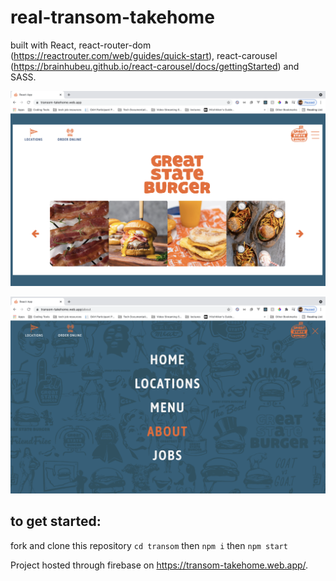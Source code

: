 # real-transom-takehome
built with React, react-router-dom (https://reactrouter.com/web/guides/quick-start), react-carousel (https://brainhubeu.github.io/react-carousel/docs/gettingStarted) and SASS.



![Homescreen](homescreen.png "Homepage")

![Menu](menu.png "menu")

## to get started:

fork and clone this repository
`cd transom`
then 
`npm i`
 then
 `npm start`

Project hosted through firebase on https://transom-takehome.web.app/.


